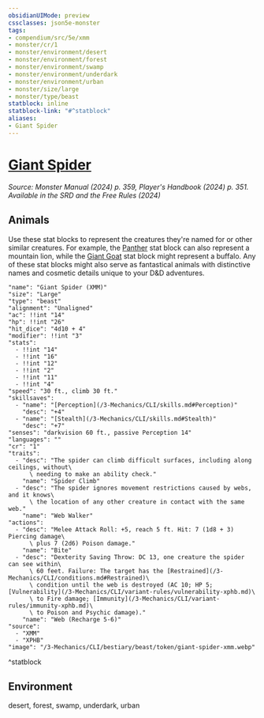 ```yaml
---
obsidianUIMode: preview
cssclasses: json5e-monster
tags:
- compendium/src/5e/xmm
- monster/cr/1
- monster/environment/desert
- monster/environment/forest
- monster/environment/swamp
- monster/environment/underdark
- monster/environment/urban
- monster/size/large
- monster/type/beast
statblock: inline
statblock-link: "#^statblock"
aliases:
- Giant Spider
---
```

# [Giant Spider](3-Mechanics\CLI\bestiary\beast/giant-spider-xmm.md)
*Source: Monster Manual (2024) p. 359, Player's Handbook (2024) p. 351. Available in the <span title='Systems Reference Document (5.2)'>SRD</span> and the Free Rules (2024)*  

## Animals

Use these stat blocks to represent the creatures they're named for or other similar creatures. For example, the [Panther](/3-Mechanics/CLI/bestiary/beast/panther-xmm.md) stat block can also represent a mountain lion, while the [Giant Goat](/3-Mechanics/CLI/bestiary/beast/giant-goat-xmm.md) stat block might represent a buffalo. Any of these stat blocks might also serve as fantastical animals with distinctive names and cosmetic details unique to your D&D adventures.

```statblock
"name": "Giant Spider (XMM)"
"size": "Large"
"type": "beast"
"alignment": "Unaligned"
"ac": !!int "14"
"hp": !!int "26"
"hit_dice": "4d10 + 4"
"modifier": !!int "3"
"stats":
  - !!int "14"
  - !!int "16"
  - !!int "12"
  - !!int "2"
  - !!int "11"
  - !!int "4"
"speed": "30 ft., climb 30 ft."
"skillsaves":
  - "name": "[Perception](/3-Mechanics/CLI/skills.md#Perception)"
    "desc": "+4"
  - "name": "[Stealth](/3-Mechanics/CLI/skills.md#Stealth)"
    "desc": "+7"
"senses": "darkvision 60 ft., passive Perception 14"
"languages": ""
"cr": "1"
"traits":
  - "desc": "The spider can climb difficult surfaces, including along ceilings, without\
      \ needing to make an ability check."
    "name": "Spider Climb"
  - "desc": "The spider ignores movement restrictions caused by webs, and it knows\
      \ the location of any other creature in contact with the same web."
    "name": "Web Walker"
"actions":
  - "desc": "Melee Attack Roll: +5, reach 5 ft. Hit: 7 (1d8 + 3) Piercing damage\
      \ plus 7 (2d6) Poison damage."
    "name": "Bite"
  - "desc": "Dexterity Saving Throw: DC 13, one creature the spider can see within\
      \ 60 feet. Failure: The target has the [Restrained](/3-Mechanics/CLI/conditions.md#Restrained)\
      \ condition until the web is destroyed (AC 10; HP 5; [Vulnerability](/3-Mechanics/CLI/variant-rules/vulnerability-xphb.md)\
      \ to Fire damage; [Immunity](/3-Mechanics/CLI/variant-rules/immunity-xphb.md)\
      \ to Poison and Psychic damage)."
    "name": "Web (Recharge 5-6)"
"source":
  - "XMM"
  - "XPHB"
"image": "/3-Mechanics/CLI/bestiary/beast/token/giant-spider-xmm.webp"
```
^statblock

## Environment

desert, forest, swamp, underdark, urban
